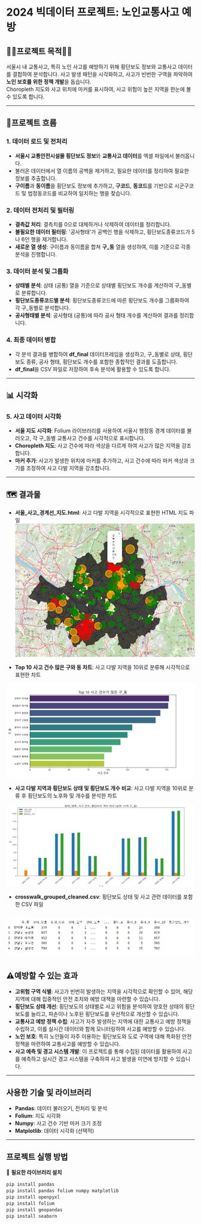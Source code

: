 # 2024 빅데이터 프로젝트: 노인교통사고 예방

## 🚶‍♂️️프로젝트 목적🚶‍♂️
서울시 내 교통사고, 특히 노인 사고를 예방하기 위해 횡단보도 정보와 교통사고 데이터를 결합하여 분석합니다. 사고 발생 패턴을 시각화하고, 사고가 빈번한 구역을 파악하여 **노인 보호를 위한 정책 개발**을 돕습니다.  
Choropleth 지도와 사고 위치에 마커를 표시하여, 사고 위험이 높은 지역을 한눈에 볼 수 있도록 합니다.

---

## 🚗프로젝트 흐름

### 1. 데이터 로드 및 전처리
- **서울시 교통안전시설물 횡단보도 정보**와 **교통사고 데이터**를 엑셀 파일에서 불러옵니다.
- 불러온 데이터에서 열 이름의 공백을 제거하고, 필요한 데이터를 정리하여 필요한 정보를 추출합니다.
- **구이름**과 **동이름**을 횡단보도 정보에 추가하고, **구코드**, **동코드**를 기반으로 시군구코드 및 법정동코드를 비교하여 일치하는 행을 찾습니다.

### 2. 데이터 전처리 및 필터링
- **결측값 처리**: 결측치를 0으로 대체하거나 삭제하여 데이터를 정리합니다.
- **불필요한 데이터 필터링**: '공사형태'가 공백인 행을 삭제하고, 횡단보도종류코드가 5나 6인 행을 제거합니다.
- **새로운 열 생성**: 구이름과 동이름을 합쳐 **구_동** 열을 생성하여, 이를 기준으로 각종 분석을 진행합니다.

### 3. 데이터 분석 및 그룹화
- **상태별 분석**: 상태 (공통) 열을 기준으로 상태별 횡단보도 개수를 계산하여 구_동별로 분류합니다.
- **횡단보도종류코드별 분석**: 횡단보도종류코드에 따른 횡단보도 개수를 그룹화하여 각 구_동별로 분석합니다.
- **공사형태별 분석**: 공사형태 (공통)에 따라 공사 형태 개수를 계산하여 결과를 정리합니다.

### 4. 최종 데이터 병합
- 각 분석 결과를 병합하여 **df_final** 데이터프레임을 생성하고, 구_동별로 상태, 횡단보도 종류, 공사 형태, 횡단보도 개수를 포함한 종합적인 결과를 도출합니다.
- **df_final**을 CSV 파일로 저장하여 후속 분석에 활용할 수 있도록 합니다.

---

## 📊 시각화

### 5. 사고 데이터 시각화
- **서울 지도 시각화**: Folium 라이브러리를 사용하여 서울시 행정동 경계 데이터를 불러오고, 각 구_동별 교통사고 건수를 시각적으로 표시합니다.
- **Choropleth 지도**: 사고 건수에 따라 색상을 다르게 하여 사고가 많은 지역을 강조합니다.
- **마커 추가**: 사고가 발생한 위치에 마커를 추가하고, 사고 건수에 따라 마커 색상과 크기를 조정하여 사고 다발 지역을 강조합니다.

---

🗺️  결과물
-
- **서울_사고_경계선_지도.html**: 사고 다발 지역을 시각적으로 표현한 HTML 지도 파일
![img_1.png](img_1.png)


- **Top 10 사고 건수 많은 구와 동 차트**: 사고 다발 지역을 10위로 분류해 시각적으로 표현한 차트



![img.png](img.png)



- **사고 다발 지역과 횡단보도 상태 및 횡단보도 개수 비교**: 사고 다발 지역을 10위로 분류 후 횡단보도의 노후화 및 개수를 분석한 차트


![그림1.png](exel%2F%EA%B7%B8%EB%A6%BC1.png)
- **crosswalk_grouped_cleaned.csv**: 횡단보도 상태 및 사고 관련 데이터를 포함한 CSV 파일
 

![img_2.png](img_2.png)
---
 

## ⚠️예방할 수 있는 효과

- **고위험 구역 식별**: 사고가 빈번히 발생하는 지역을 시각적으로 확인할 수 있어, 해당 지역에 대해 집중적인 안전 조치와 예방 대책을 마련할 수 있습니다.
- **횡단보도 상태 개선**: 횡단보도의 상태별로 사고 위험을 분석하여 양호한 상태의 횡단보도를 늘리고, 파손이나 노후된 횡단보도를 우선적으로 개선할 수 있습니다.
- **교통사고 예방 정책 수립**: 사고가 자주 발생하는 지역에 대한 교통사고 예방 정책을 수립하고, 이를 실시간 데이터와 함께 모니터링하여 사고를 예방할 수 있습니다.
- **노인 보호**: 특히 노인들이 자주 이용하는 횡단보도와 도로 구역에 대해 특화된 안전 정책을 마련하여 교통사고를 예방할 수 있습니다.
- **사고 예측 및 경고 시스템 개발**: 이 프로젝트를 통해 수집된 데이터를 활용하여 사고를 예측하고 실시간 경고 시스템을 구축하여 사고 발생을 미연에 방지할 수 있습니다.

---

## 사용한 기술 및 라이브러리

- **Pandas**: 데이터 불러오기, 전처리 및 분석
- **Folium**: 지도 시각화
- **Numpy**: 사고 건수 기반 마커 크기 조정
- **Matplotlib**: 데이터 시각화 (선택적)

---

## 프로젝트 실행 방법

📍 **필요한 라이브러리 설치**
```bash
pip install pandas
pip install pandas folium numpy matplotlib
pip install openpyxl
pip install folium
pip install geopandas
pip install seaborn